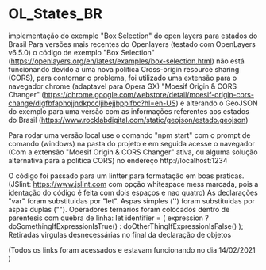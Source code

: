 # OL_States_BR
 implementação do exemplo "Box Selection" do open layers para estados do Brasil
Para versões mais recentes do Openlayers (testado com OpenLayers v6.5.0) o código de exemplo "Box Selection" (https://openlayers.org/en/latest/examples/box-selection.html) não está funcionando devido a uma nova politica Cross-origin resource sharing (CORS), para contornar o problema, foi utilizado uma extensão para o navegador chrome (adaptavel para Opera GX) "Moesif Origin & CORS Changer" (https://chrome.google.com/webstore/detail/moesif-origin-cors-change/digfbfaphojjndkpccljibejjbppifbc?hl=en-US) e alterando o GeoJSON do exemplo para uma versão com as informações referentes aos estados do Brasil (https://www.rocklabdigital.com/static/geojson/estado.geojson)

Para rodar uma versão local use o comando "npm start" com o prompt de comando (windows) na pasta do projeto 
e em seguida acesse o navegador (Com a extensão "Moesif Origin & CORS Changer" ativa, ou alguma solução alternativa para a politica CORS) no endereço http://localhost:1234

O código foi passado para um lintter para formatação em boas praticas. (JSlint: https://www.jslint.com com opção whitespace mess marcada, pois a identação do código é feita com dois espaços e nao quatro)
As declarações "var" foram substituidas por "let".
Aspas simples ('') foram substituidas por aspas duplas ("").
Operadores ternarios foram colocados dentro de parentesis com quebra de linha:
let identifier = (
    expression ? doSomethingIfExpressionIsTrue() : doOtherThingIfExpressionIsFalse()
  );
Retiradas virgulas desnecessárias no final da declaração de objetos



(Todos os links foram acessados e estavam funcionando no dia 14/02/2021 )

